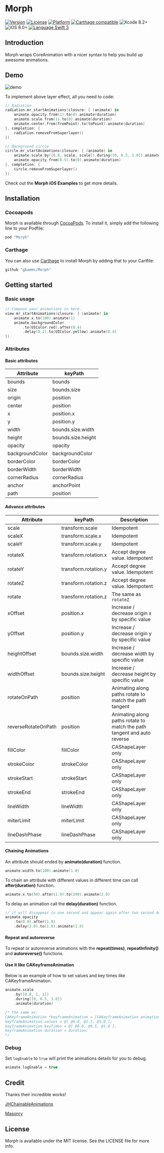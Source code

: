 # Morph

[![Version](https://img.shields.io/cocoapods/v/Morph.svg?style=flat)](http://cocoapods.org/pods/Morph) [![License](https://img.shields.io/cocoapods/l/Morph.svg?style=flat)](http://cocoapods.org/pods/Morph) [![Platform](https://img.shields.io/cocoapods/p/Morph.svg?style=flat)](http://cocoapods.org/pods/Morph) [![Carthage compatible](https://img.shields.io/badge/Carthage-compatible-4BC51D.svg?style=flat)](https://github.com/Carthage/Carthage) ![Xcode 8.2+](https://img.shields.io/badge/Xcode-8.2%2B-blue.svg) ![iOS 8.0+](https://img.shields.io/badge/iOS-8.0%2B-blue.svg) [![Language Swift 3](https://img.shields.io/badge/Language-Swift%203.0.1-orange.svg)](https://swift.org)

## Introduction

Morph wraps CoreAnimation with a nicer syntax to help you build up awesome animations.

## Demo

![demo](/Resources/demo.gif?raw=true)

To implement above layer effect, all you need to code:

```swift
// Radiation
radiation.mr_startAnimations(closure: { (animate) in
    animate.opacity.from(1).to(0).animate(duration)
    animate.scale.from(1).to(0).animate(duration)
    animate.center.from(fromPoint).to(toPoint).animate(duration)
}, completion: {
    radiation.removeFromSuperlayer()
})

// Background circle
circle.mr_startAnimations(closure: { (animate) in
    animate.scale.by([0.8, scale, scale]).during([0, 0.5, 1.0]).animate(duration)
    animate.opacity.from(0.5).to(0).animate(duration)
}, completion: {
    circle.removeFromSuperlayer()
})
```

Check out the __Morph iOS Examples__ to get more details.

## Installation

### Cocoapods

Morph is available through [CocoaPods](http://cocoapods.org). To install it, simply add the following line to your Podfile:

```ruby
pod "Morph"
```

### Carthage

You can also use [Carthage](https://github.com/Carthage/Carthage) to install Morph by adding that to your Cartfile:

```ruby
github "gbammc/Morph"
```

## Getting started

### Basic usage

```swift
// Compose your animations in here.
view.mr_startAnimations(closure: { (animate) in
    animate.x.to(100).animate(1)
    animate.backgroundColor
        .to(UIColor.red).after(0.4)
        .delay(0.2).to(UIColor.yellow).animate(0.4)
})
```

### Attributes

#### Basic attributes

| Attribute | keyPath |
|-----------|---------|
| bounds | bounds |
| size | bounds.size |
| origin | position |
| center | position |
| x | position.x |
| y | position.y |
| width | bounds.size.width |
| height | bounds.size.height |
| opacity | opacity |
| backgroundColor | backgroundColor |
| borderColor | borderColor |
| borderWidth | borderWidth |
| cornerRadius | cornerRadius |
| anchor | anchorPoint |
| path | position |

#### Advance attributes

| Attribute | keyPath | Description |
|-----------|---------|-------------|
| scale | transform.scale |  Idempotent |
| scaleX | transform.scale.x | Idempotent |
| scaleY | transform.scale.y | Idempotent |
| rotateX | transform.rotation.x | Accept degree value. Idempotent |
| rotateY | transform.rotation.y | Accept degree value. Idempotent |
| rotateZ | transform.rotation.z | Accept degree value. Idempotent |
| rotate | transform.rotation.z | The same as ```rotateZ``` |
| xOffset | position.x | Increase / decrease origin x by specific value |
| yOffset | position.y | Increase / decrease origin y by specific value |
| heightOffset | bounds.size.width | Increase / decrease width by specific value |
| widthOffset | bounds.size.height | Increase / decrease height by specific value |
| rotateOnPath | position | Animating along paths rotate to match the path tangent  |
| reverseRotateOnPath | position | Animating along paths rotate to match the path tangent and auto reverse |
| fillColor | fillColor | CAShapeLayer only |
| strokeColor | strokeColor | CAShapeLayer only |
| strokeStart | strokeStart | CAShapeLayer only |
| strokeEnd | strokeEnd | CAShapeLayer only |
| lineWidth | lineWidth | CAShapeLayer only |
| miterLimit | miterLimit | CAShapeLayer only |
| lineDashPhase | lineDashPhase | CAShapeLayer only |

#### Chaining Animations

An attribute should ended by __animate(duration)__ function.

```swift
animate.width.to(100).animate(1.0)
```

To chain an attribute with different values in different time can call __after(duration)__ function.

```swift
animate.x.to(50).after(1.0).to(200).animate(2.0)
```

To delay an animation call the __delay(duration)__ function.

```swift
// it will disappear in one second and appear again after two second delay
animate.opacity
    .to(0.0).after(1.0)
    .delay(2.0).to(1.0).animate(1.0)
```

#### Repeat and autoreverse

To repeat or autoreverse animations with the __repeat(times)__, __repeatInfinity()__ and __autoreverse()__ functions.

#### Use it like CAKeyframeAnimation

Below is an example of how to set values and key times like CAKeyframeAnimation.

```swift
animate.scale
	.by([0.8, 1, 1])
	.during([0, 0.5, 1.0])
	.animate(duration)

/* the same as:
CAKeyframeAnimation *keyframeAnimation = [CAKeyframeAnimation animationWithKeyPath:@"transform.scale"];
keyframeAnimation.values = @[ @0.0, @1.1, @1.0 ];
keyframeAnimation.keyTimes = @[ @0.0, @0.5, @1.0 ];
keyframeAnimation.duration = duration;
*/
```

### Debug

Set ```logEnable``` to ```true``` will print the animations details for you to debug.

```swift
animate.logEnable = true
```

## Credit

Thanks their incredible works!

[JHChainableAnimations](https://github.com/jhurray/JHChainableAnimations)

[Masonry](https://github.com/SnapKit/Masonry)

## License

Morph is available under the MIT license. See the LICENSE file for more info.
